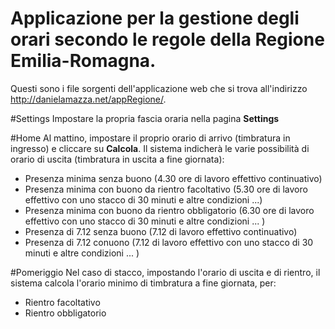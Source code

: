 # Applicazione per la gestione degli orari secondo le regole della Regione Emilia-Romagna.
Questi sono i file sorgenti dell'applicazione web che si trova all'indirizzo <a href="http://danielamazza.net/appRegione/">http://danielamazza.net/appRegione/</a>.

#Settings
Impostare la propria fascia oraria nella pagina <b>Settings</b>

#Home
Al mattino, impostare il proprio orario di arrivo (timbratura in ingresso) e cliccare su <b>Calcola</b>.
Il sistema indicherà le varie possibilità di orario di uscita (timbratura in uscita a fine giornata):
- Presenza minima senza buono (4.30 ore di lavoro effettivo continuativo)
- Presenza minima con buono da rientro facoltativo (5.30 ore di lavoro effettivo con uno stacco di 30 minuti e altre condizioni ...)
- Presenza minima con buono da rientro obbligatorio (6.30 ore di lavoro effettivo con uno stacco di 30 minuti e altre condizioni ... )
- Presenza di 7.12 senza buono (7.12 di lavoro effettivo continuativo)
- Presenza di 7.12 conuono (7.12 di lavoro effettivo  con uno stacco di 30 minuti e altre condizioni ... )

#Pomeriggio
Nel caso di stacco, impostando l'orario di uscita e di rientro, il sistema calcola l'orario minimo di timbratura a fine giornata, per:
- Rientro facoltativo
- Rientro obbligatorio